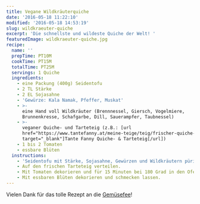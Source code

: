 ```yaml
---
title: Vegane Wildkräuterquiche
date: '2016-05-18 11:22:10'
modified: '2016-05-18 14:53:19'
slug: wildkraeuter-quiche
excerpt: 'Die schnellste und wildeste Quiche der Welt! '
featuredImage: wildkraeuter-quiche.jpg
recipe:
  name: ''
  prepTime: PT10M
  cookTime: PT15M
  totalTime: PT25M
  servings: 1 Quiche
  ingredients:
    - eine Packung (400g) Seidentofu
    - 2 TL Stärke
    - 2 EL Sojasahne
    - 'Gewürze: Kala Namak, Pfeffer, Muskat'
    - >-
      eine Hand voll Wildkräuter (Brennnessel, Giersch, Vogelmiere,
      Brunnenkresse, Schafgarbe, Dill, Sauerampfer, Taubnessel)
    - >-
      veganer Quiche- und Tarteteig (z.B.: [url
      href="https://www.tantefanny.at/meine-teige/teig/frischer-quiche-tarteteig/"
      target="_blank"]Tante Fanny Quiche- & Tarteteig[/url])
    - 1 bis 2 Tomaten
    - essbare Blüten
  instructions:
    - 'Seidentofu mit Stärke, Sojasahne, Gewürzen und Wildkräutern pürieren.'
    - Auf den frischen Tarteteig verteilen.
    - Mit Tomaten dekorieren und für 15 Minuten bei 180 Grad in den Ofen.
    - Mit essbaren Blüten dekorieren und schmecken lassen.
---
```


Vielen Dank für das tolle Rezept an die [Gemüsefee](https://www.facebook.com/Gem%C3%BCsefee-1528904937438332/?fref=ts)! <!-- Image removed (no copyright): fb-wildkraeuter-quiche-640x640.jpg -->
